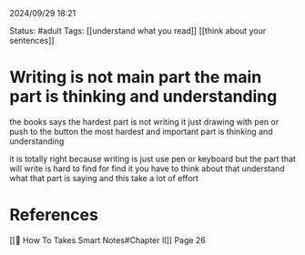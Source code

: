 2024/09/29
18:21

Status: #adult 
Tags: [[understand what you read]] [[think about your sentences]] 
# Writing is not main part the main part is thinking and understanding

the books says the hardest part is not writing it just drawing with pen or push to the button the most hardest and important part is thinking and understanding

it is totally right because writing is just use pen or keyboard but the part that will write is hard to find for find it you have to think about that understand what that part is saying and this take a lot of effort
# References

[[📙 How To Takes Smart Notes#Chapter II]] Page 26